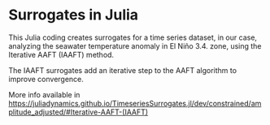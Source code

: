 # Surrogates in Julia

This Julia coding creates surrogates for a time series dataset, in our case, analyzing the seawater temperature anomaly in El Niño 3.4. zone, using the Iterative AAFT (IAAFT) method.

The IAAFT surrogates add an iterative step to the AAFT algorithm to improve convergence.

More info available in https://juliadynamics.github.io/TimeseriesSurrogates.jl/dev/constrained/amplitude_adjusted/#Iterative-AAFT-(IAAFT)
